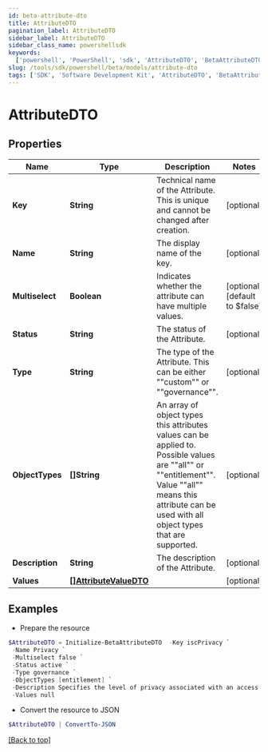 ```yaml
---
id: beta-attribute-dto
title: AttributeDTO
pagination_label: AttributeDTO
sidebar_label: AttributeDTO
sidebar_class_name: powershellsdk
keywords:
  ['powershell', 'PowerShell', 'sdk', 'AttributeDTO', 'BetaAttributeDTO']
slug: /tools/sdk/powershell/beta/models/attribute-dto
tags: ['SDK', 'Software Development Kit', 'AttributeDTO', 'BetaAttributeDTO']
---
```


# AttributeDTO

## Properties

| Name | Type | Description | Notes |
| --- | --- | --- | --- |
| **Key** | **String** | Technical name of the Attribute. This is unique and cannot be changed after creation. | [optional] |
| **Name** | **String** | The display name of the key. | [optional] |
| **Multiselect** | **Boolean** | Indicates whether the attribute can have multiple values. | [optional] [default to $false] |
| **Status** | **String** | The status of the Attribute. | [optional] |
| **Type** | **String** | The type of the Attribute. This can be either ""custom"" or ""governance"". | [optional] |
| **ObjectTypes** | **[]String** | An array of object types this attributes values can be applied to. Possible values are ""all"" or ""entitlement"". Value ""all"" means this attribute can be used with all object types that are supported. | [optional] |
| **Description** | **String** | The description of the Attribute. | [optional] |
| **Values** | [**[]AttributeValueDTO**](attribute-value-dto) |  | [optional] |

## Examples

- Prepare the resource

```powershell
$AttributeDTO = Initialize-BetaAttributeDTO  -Key iscPrivacy `
 -Name Privacy `
 -Multiselect false `
 -Status active `
 -Type governance `
 -ObjectTypes [entitlement] `
 -Description Specifies the level of privacy associated with an access item. `
 -Values null
```

- Convert the resource to JSON

```powershell
$AttributeDTO | ConvertTo-JSON
```

[[Back to top]](#)
